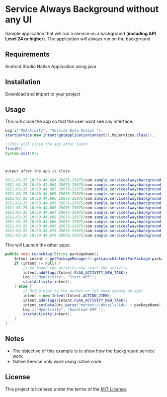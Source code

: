 # Service Always Background without any UI
 Sample application that will run a service on a background (**including API Level 24 or higher**).
 The application will always run on the background

## Requirements
 Android Studio Native Application using java

## Installation
 Download and import to your project
## Usage
This will close the app so that the user wont see any interface:
```java
Log.i("MyActivity", "Service Data Output ");
startService(new Intent(getApplicationContext(),MyServices.class));

//This will close the app after lunch
finish();
System.exit(0);



output after the app is close

2021-03-25 10:50:44.664 25075-25075/com.sample.servicealwaysbackground I/MyActivity: seconds remaining: 26
2021-03-25 10:50:44.664 25075-25075/com.sample.servicealwaysbackground I/MyActivity: seconds remaining: 19
2021-03-25 10:50:44.665 25075-25075/com.sample.servicealwaysbackground I/MyActivity: seconds remaining: 13
2021-03-25 10:50:44.665 25075-25075/com.sample.servicealwaysbackground I/MyActivity: seconds remaining: 4
2021-03-25 10:50:44.666 25075-25075/com.sample.servicealwaysbackground I/MyActivity: seconds remaining: 26
2021-03-25 10:50:44.666 25075-25075/com.sample.servicealwaysbackground I/MyActivity: seconds remaining: 6
2021-03-25 10:50:44.667 25075-25075/com.sample.servicealwaysbackground I/MyActivity: seconds remaining: 27
2021-03-25 10:50:44.667 25075-25075/com.sample.servicealwaysbackground I/MyActivity: seconds remaining: 10
2021-03-25 10:50:44.668 25075-25075/com.sample.servicealwaysbackground I/MyActivity: seconds remaining: 26
2021-03-25 10:50:44.668 25075-25075/com.sample.servicealwaysbackground I/MyActivity: seconds remaining: 7
2021-03-25 10:50:44.669 25075-25075/com.sample.servicealwaysbackground I/MyActivity: seconds remaining: 14
2021-03-25 10:50:44.670 25075-25075/com.sample.servicealwaysbackground I/MyActivity: seconds remaining: 13
2021-03-25 10:50:44.670 25075-25075/com.sample.servicealwaysbackground I/MyActivity: seconds remaining: 26


```

This will Launch the other apps:
```java
public void LuanchApp(String packageName){
	Intent intent = getPackageManager().getLaunchIntentForPackage(packageName);
	if (intent != null) {
		// We found the activity now start the activity
		intent.addFlags(Intent.FLAG_ACTIVITY_NEW_TASK);
		Log.i("MyActivity", "Start APP");
		startActivity(intent);
	} else {
		// Bring user to the market or let them choose an app?
		intent = new Intent(Intent.ACTION_VIEW);
		intent.addFlags(Intent.FLAG_ACTIVITY_NEW_TASK);
		intent.setData(Uri.parse("market://details?id=" + packageName));
		Log.i("MyActivity", "Download APP ");
		startActivity(intent);
	}
}

```

## Notes
 * The objective of this example is to show how the background service work
 * Native Service only work using native code

## License
This project is licensed under the terms of the [MIT License](https://opensource.org/licenses/MIT).
